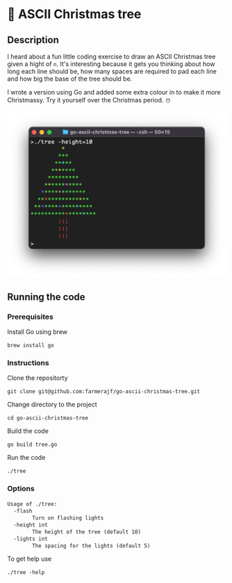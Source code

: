 # 🎄 ASCII Christmas tree

## Description

I heard about a fun little coding exercise to draw an ASCII Christmas tree given a hight of `n`. It's interesting because it gets you thinking about how long each line should be, how many spaces are required to pad each line and how big the base of the tree should be.

I wrote a version using Go and added some extra colour in to make it more Christmassy. Try it yourself over the Christmas period. ☃️

<img title="" src="assets/659d427d9e414edba2a55a18ffd007e0ede308e6.png" alt="Screenshot 2022-12-18 at 2.40.14 pm.png" data-align="inline">

## Running the code

### Prerequisites

Install Go using brew

```shell
brew install go
```

### Instructions

Clone the repositorty 

```shell
git clone git@github.com:farmerajf/go-ascii-christmas-tree.git
```

Change directory to the project

```shell
cd go-ascii-christmas-tree
```

Build the code

```shell
go build tree.go
```

Run the code 

```shell
./tree
```

### Options

```textile
Usage of ./tree:
  -flash
    	Turn on flashing lights
  -height int
    	The height of the tree (default 10)
  -lights int
    	The spacing for the lights (default 5)

```

To get help use

```shell
./tree -help
```








